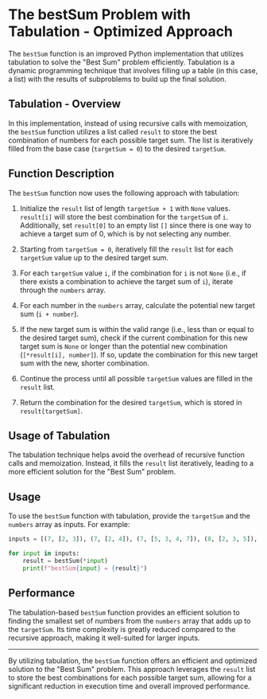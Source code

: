 # The bestSum Problem with Tabulation - Optimized Approach

The `bestSum` function is an improved Python implementation that utilizes tabulation to solve the "Best Sum" problem efficiently. Tabulation is a dynamic programming technique that involves filling up a table (in this case, a list) with the results of subproblems to build up the final solution.

## Tabulation - Overview

In this implementation, instead of using recursive calls with memoization, the `bestSum` function utilizes a list called `result` to store the best combination of numbers for each possible target sum. The list is iteratively filled from the base case (`targetSum = 0`) to the desired `targetSum`.

## Function Description

The `bestSum` function now uses the following approach with tabulation:

1. Initialize the `result` list of length `targetSum + 1` with `None` values. `result[i]` will store the best combination for the `targetSum` of `i`. Additionally, set `result[0]` to an empty list `[]` since there is one way to achieve a target sum of 0, which is by not selecting any number.

2. Starting from `targetSum = 0`, iteratively fill the `result` list for each `targetSum` value up to the desired target sum.

3. For each `targetSum` value `i`, if the combination for `i` is not `None` (i.e., if there exists a combination to achieve the target sum of `i`), iterate through the `numbers` array.

4. For each number in the `numbers` array, calculate the potential new target sum (`i + number`).

5. If the new target sum is within the valid range (i.e., less than or equal to the desired target sum), check if the current combination for this new target sum is `None` or longer than the potential new combination (`[*result[i], number]`). If so, update the combination for this new target sum with the new, shorter combination.

6. Continue the process until all possible `targetSum` values are filled in the `result` list.

7. Return the combination for the desired `targetSum`, which is stored in `result[targetSum]`.

## Usage of Tabulation

The tabulation technique helps avoid the overhead of recursive function calls and memoization. Instead, it fills the `result` list iteratively, leading to a more efficient solution for the "Best Sum" problem.

## Usage

To use the `bestSum` function with tabulation, provide the `targetSum` and the `numbers` array as inputs. For example:

```python
inputs = [(7, [2, 3]), (7, [2, 4]), (7, [5, 3, 4, 7]), (8, [2, 3, 5]), (300, [7, 14])]

for input in inputs:
    result = bestSum(*input)
    print(f"bestSum{input} = {result}")
```

## Performance

The tabulation-based `bestSum` function provides an efficient solution to finding the smallest set of numbers from the `numbers` array that adds up to the `targetSum`. Its time complexity is greatly reduced compared to the recursive approach, making it well-suited for larger inputs.

---

By utilizing tabulation, the `bestSum` function offers an efficient and optimized solution to the "Best Sum" problem. This approach leverages the `result` list to store the best combinations for each possible target sum, allowing for a significant reduction in execution time and overall improved performance.

